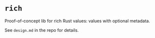 # `rich`

Proof-of-concept lib for rich Rust values: values with optional metadata.

See `design.md` in the repo for details.
